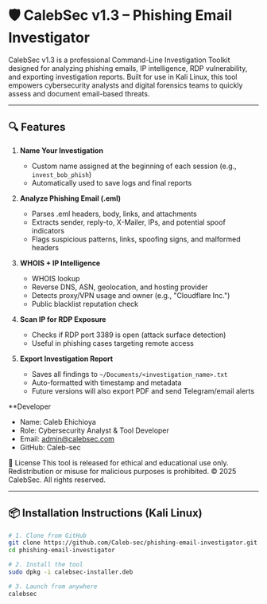 # 🛡️ CalebSec v1.3 – Phishing Email Investigator

CalebSec v1.3 is a professional Command-Line Investigation Toolkit designed for analyzing phishing emails, IP intelligence, RDP vulnerability, and exporting investigation reports. Built for use in Kali Linux, this tool empowers cybersecurity analysts and digital forensics teams to quickly assess and document email-based threats.

---

## 🔍 Features

1. **Name Your Investigation**
   - Custom name assigned at the beginning of each session (e.g., `invest_bob_phish`)
   - Automatically used to save logs and final reports

2. **Analyze Phishing Email (.eml)**
   - Parses .eml headers, body, links, and attachments
   - Extracts sender, reply-to, X-Mailer, IPs, and potential spoof indicators
   - Flags suspicious patterns, links, spoofing signs, and malformed headers

3. **WHOIS + IP Intelligence**
   - WHOIS lookup
   - Reverse DNS, ASN, geolocation, and hosting provider
   - Detects proxy/VPN usage and owner (e.g., "Cloudflare Inc.")
   - Public blacklist reputation check

4. **Scan IP for RDP Exposure**
   - Checks if RDP port 3389 is open (attack surface detection)
   - Useful in phishing cases targeting remote access

5. **Export Investigation Report**
   - Saves all findings to `~/Documents/<investigation_name>.txt`
   - Auto-formatted with timestamp and metadata
   - Future versions will also export PDF and send Telegram/email alerts


 **Developer
- Name: Caleb Ehichioya
- Role: Cybersecurity Analyst & Tool Developer
- Email: admin@calebsec.com
- GitHub: Caleb-sec

🔐 License
This tool is released for ethical and educational use only. Redistribution or misuse for malicious purposes is prohibited.
© 2025 CalebSec. All rights reserved.

---

## 📦 Installation Instructions (Kali Linux)

```bash
# 1. Clone from GitHub
git clone https://github.com/Caleb-sec/phishing-email-investigator.git
cd phishing-email-investigator

# 2. Install the tool
sudo dpkg -i calebsec-installer.deb

# 3. Launch from anywhere
calebsec

